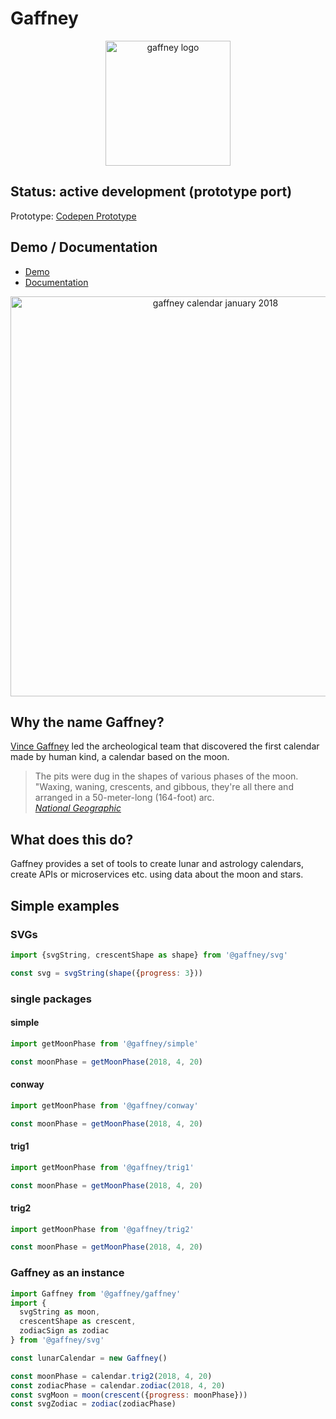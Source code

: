 # Gaffney

<p align="center"><img src="https://cdn.rawgit.com/pixelass/gaffney/master/gaffney.svg" alt="gaffney logo" width="200"/></p>

## Status: active development (prototype port)

Prototype: [Codepen Prototype](https://codepen.io/pixelass/pen/baybqZ)

## Demo / Documentation

* [Demo](https://pixelass.github.io/gaffney)
* [Documentation](https://pixelass.github.io/gaffney/api)

<p align="center"><img src="https://cdn.rawgit.com/pixelass/gaffney/master/january-2018.svg" alt="gaffney calendar january 2018" width="640"/></p>

## Why the name Gaffney?

[Vince Gaffney](https://twitter.com/gaffney_v) led the archeological team that
discovered the first calendar made by human kind, a calendar based on the moon.

> The pits were dug in the shapes of various phases of the moon. "Waxing, waning,
> crescents, and gibbous, they're all there and arranged in a 50-meter-long (164-foot) arc.  
> *[National Geographic](https://news.nationalgeographic.com/news/2013/07/130715-worlds-oldest-calendar-lunar-cycle-pits-mesolithic-scotland/)*

## What does this do?

Gaffney provides a set of tools to create lunar and astrology calendars, create APIs
or microservices etc. using data about the moon and stars.

## Simple examples

### SVGs

```js
import {svgString, crescentShape as shape} from '@gaffney/svg'

const svg = svgString(shape({progress: 3}))
```

### single packages

#### simple

```js
import getMoonPhase from '@gaffney/simple'

const moonPhase = getMoonPhase(2018, 4, 20)
```

#### conway

```js
import getMoonPhase from '@gaffney/conway'

const moonPhase = getMoonPhase(2018, 4, 20)
```

#### trig1

```js
import getMoonPhase from '@gaffney/trig1'

const moonPhase = getMoonPhase(2018, 4, 20)
```

#### trig2

```js
import getMoonPhase from '@gaffney/trig2'

const moonPhase = getMoonPhase(2018, 4, 20)
```

### Gaffney as an instance

```js
import Gaffney from '@gaffney/gaffney'
import {
  svgString as moon,
  crescentShape as crescent,
  zodiacSign as zodiac
} from '@gaffney/svg'

const lunarCalendar = new Gaffney()

const moonPhase = calendar.trig2(2018, 4, 20)
const zodiacPhase = calendar.zodiac(2018, 4, 20)
const svgMoon = moon(crescent({progress: moonPhase}))
const svgZodiac = zodiac(zodiacPhase)
```
